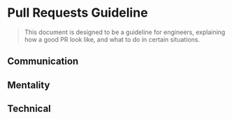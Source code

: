# Pull Requests Guideline
> This document is designed to be a guideline for engineers, explaining how a good PR look like, and what to do in certain situations. 

## Communication
## Mentality
## Technical
